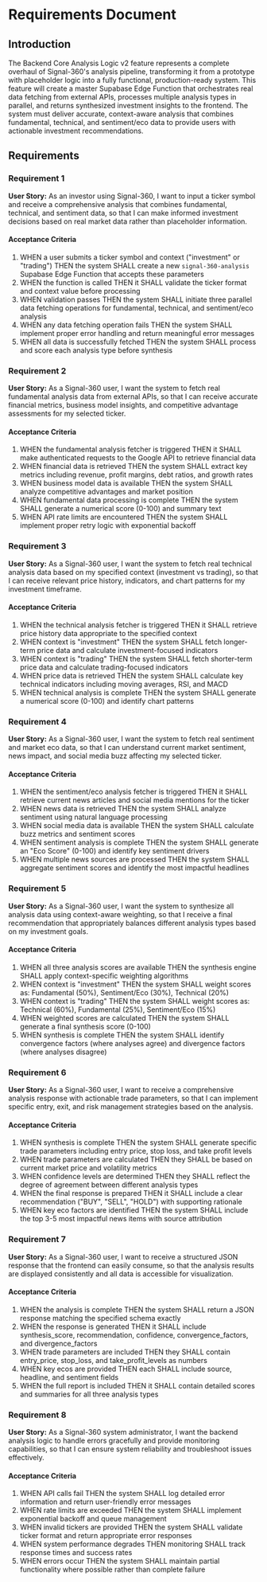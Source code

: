 # Requirements Document

## Introduction

The Backend Core Analysis Logic v2 feature represents a complete overhaul of Signal-360's analysis pipeline, transforming it from a prototype with placeholder logic into a fully functional, production-ready system. This feature will create a master Supabase Edge Function that orchestrates real data fetching from external APIs, processes multiple analysis types in parallel, and returns synthesized investment insights to the frontend. The system must deliver accurate, context-aware analysis that combines fundamental, technical, and sentiment/eco data to provide users with actionable investment recommendations.

## Requirements

### Requirement 1

**User Story:** As an investor using Signal-360, I want to input a ticker symbol and receive a comprehensive analysis that combines fundamental, technical, and sentiment data, so that I can make informed investment decisions based on real market data rather than placeholder information.

#### Acceptance Criteria

1. WHEN a user submits a ticker symbol and context ("investment" or "trading") THEN the system SHALL create a new `signal-360-analysis` Supabase Edge Function that accepts these parameters
2. WHEN the function is called THEN it SHALL validate the ticker format and context value before processing
3. WHEN validation passes THEN the system SHALL initiate three parallel data fetching operations for fundamental, technical, and sentiment/eco analysis
4. WHEN any data fetching operation fails THEN the system SHALL implement proper error handling and return meaningful error messages
5. WHEN all data is successfully fetched THEN the system SHALL process and score each analysis type before synthesis

### Requirement 2

**User Story:** As a Signal-360 user, I want the system to fetch real fundamental analysis data from external APIs, so that I can receive accurate financial metrics, business model insights, and competitive advantage assessments for my selected ticker.

#### Acceptance Criteria

1. WHEN the fundamental analysis fetcher is triggered THEN it SHALL make authenticated requests to the Google API to retrieve financial data
2. WHEN financial data is retrieved THEN the system SHALL extract key metrics including revenue, profit margins, debt ratios, and growth rates
3. WHEN business model data is available THEN the system SHALL analyze competitive advantages and market position
4. WHEN fundamental data processing is complete THEN the system SHALL generate a numerical score (0-100) and summary text
5. WHEN API rate limits are encountered THEN the system SHALL implement proper retry logic with exponential backoff

### Requirement 3

**User Story:** As a Signal-360 user, I want the system to fetch real technical analysis data based on my specified context (investment vs trading), so that I can receive relevant price history, indicators, and chart patterns for my investment timeframe.

#### Acceptance Criteria

1. WHEN the technical analysis fetcher is triggered THEN it SHALL retrieve price history data appropriate to the specified context
2. WHEN context is "investment" THEN the system SHALL fetch longer-term price data and calculate investment-focused indicators
3. WHEN context is "trading" THEN the system SHALL fetch shorter-term price data and calculate trading-focused indicators
4. WHEN price data is retrieved THEN the system SHALL calculate key technical indicators including moving averages, RSI, and MACD
5. WHEN technical analysis is complete THEN the system SHALL generate a numerical score (0-100) and identify chart patterns

### Requirement 4

**User Story:** As a Signal-360 user, I want the system to fetch real sentiment and market eco data, so that I can understand current market sentiment, news impact, and social media buzz affecting my selected ticker.

#### Acceptance Criteria

1. WHEN the sentiment/eco analysis fetcher is triggered THEN it SHALL retrieve current news articles and social media mentions for the ticker
2. WHEN news data is retrieved THEN the system SHALL analyze sentiment using natural language processing
3. WHEN social media data is available THEN the system SHALL calculate buzz metrics and sentiment scores
4. WHEN sentiment analysis is complete THEN the system SHALL generate an "Eco Score" (0-100) and identify key sentiment drivers
5. WHEN multiple news sources are processed THEN the system SHALL aggregate sentiment scores and identify the most impactful headlines

### Requirement 5

**User Story:** As a Signal-360 user, I want the system to synthesize all analysis data using context-aware weighting, so that I receive a final recommendation that appropriately balances different analysis types based on my investment goals.

#### Acceptance Criteria

1. WHEN all three analysis scores are available THEN the synthesis engine SHALL apply context-specific weighting algorithms
2. WHEN context is "investment" THEN the system SHALL weight scores as: Fundamental (50%), Sentiment/Eco (30%), Technical (20%)
3. WHEN context is "trading" THEN the system SHALL weight scores as: Technical (60%), Fundamental (25%), Sentiment/Eco (15%)
4. WHEN weighted scores are calculated THEN the system SHALL generate a final synthesis score (0-100)
5. WHEN synthesis is complete THEN the system SHALL identify convergence factors (where analyses agree) and divergence factors (where analyses disagree)

### Requirement 6

**User Story:** As a Signal-360 user, I want to receive a comprehensive analysis response with actionable trade parameters, so that I can implement specific entry, exit, and risk management strategies based on the analysis.

#### Acceptance Criteria

1. WHEN synthesis is complete THEN the system SHALL generate specific trade parameters including entry price, stop loss, and take profit levels
2. WHEN trade parameters are calculated THEN they SHALL be based on current market price and volatility metrics
3. WHEN confidence levels are determined THEN they SHALL reflect the degree of agreement between different analysis types
4. WHEN the final response is prepared THEN it SHALL include a clear recommendation ("BUY", "SELL", "HOLD") with supporting rationale
5. WHEN key eco factors are identified THEN the system SHALL include the top 3-5 most impactful news items with source attribution

### Requirement 7

**User Story:** As a Signal-360 user, I want to receive a structured JSON response that the frontend can easily consume, so that the analysis results are displayed consistently and all data is accessible for visualization.

#### Acceptance Criteria

1. WHEN the analysis is complete THEN the system SHALL return a JSON response matching the specified schema exactly
2. WHEN the response is generated THEN it SHALL include synthesis_score, recommendation, confidence, convergence_factors, and divergence_factors
3. WHEN trade parameters are included THEN they SHALL contain entry_price, stop_loss, and take_profit_levels as numbers
4. WHEN key ecos are provided THEN each SHALL include source, headline, and sentiment fields
5. WHEN the full report is included THEN it SHALL contain detailed scores and summaries for all three analysis types

### Requirement 8

**User Story:** As a Signal-360 system administrator, I want the backend analysis logic to handle errors gracefully and provide monitoring capabilities, so that I can ensure system reliability and troubleshoot issues effectively.

#### Acceptance Criteria

1. WHEN API calls fail THEN the system SHALL log detailed error information and return user-friendly error messages
2. WHEN rate limits are exceeded THEN the system SHALL implement exponential backoff and queue management
3. WHEN invalid tickers are provided THEN the system SHALL validate ticker format and return appropriate error responses
4. WHEN system performance degrades THEN monitoring SHALL track response times and success rates
5. WHEN errors occur THEN the system SHALL maintain partial functionality where possible rather than complete failure